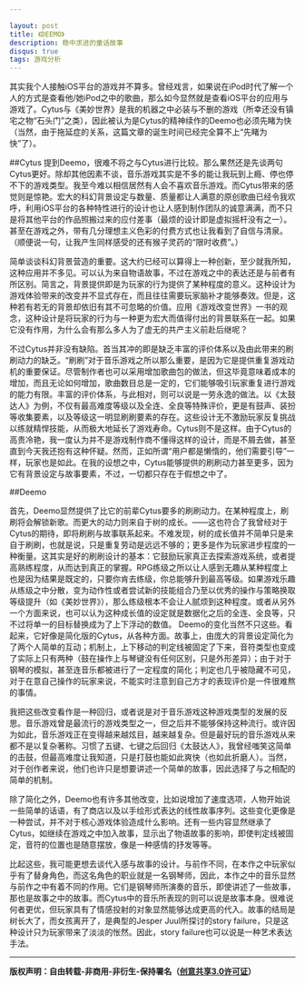 ```yaml
---

layout: post
title: 《DEEMO》
description: 稳中求进的童话故事
disqus: true
tags: 游戏分析
---
```

其实我个人接触iOS平台的游戏并不算多。曾经戏言，如果说在iPod时代了解一个人的方式是查看他/她iPod之中的歌曲，那么如今显然就是查看iOS平台的应用与游戏了。Cytus与《美妙世界》是我的机器之中必装与不删的游戏（所幸还没有镇宅之物“石头门”之类），因此被认为是Cytus的精神续作的Deemo也必须先睹为快（当然，由于拖延症的关系，这篇文章的诞生时间已经完全算不上“先睹为快”了）。

##Cytus
提到Deemo，很难不将之与Cytus进行比较。那么果然还是先谈两句Cytus更好。除却其他因素不谈，音乐游戏其实是不多的能让我玩到上瘾、停也停不下的游戏类型。我至今难以相信居然有人会不喜欢音乐游戏。而Cytus带来的感觉则是惊艳。宏大的科幻背景设定与数量、质量都让人满意的原创歌曲已经令我欢呼，利用iOS平台的各种特性进行的设计也让人感到制作团队的诚意满满，而不只是将其他平台的作品照搬过来的应付差事（最烦的设计即是虚拟摇杆没有之一）。甚至在游戏之外，带有几分理想主义色彩的付费方式也让我看到了自信与清泉。（顺便说一句，让我产生同样感受的还有猴子灵药的“限时收费”。）

简单谈谈科幻背景营造的重要。这大约已经可以算得上一种创新，至少就我所知，这种应用并不多见。可以认为来自物语故事，不过在游戏之中的表达还是与前者有所区别。简言之，背景提供即是为玩家的行为提供了某种程度的意义。这种设计为游戏体验带来的改变并不显式存在，而且往往需要玩家脑补才能够奏效。但是，这种若有若无的背景却依旧有其不可忽略的价值。应用《游戏改变世界》一书的观念，这种设计是将玩家的行为与一种更为宏大而值得付出的背景联系在一起。如果它没有作用，为什么会有那么多人为了虚无的共产主义前赴后继呢？

不过Cytus并非没有缺陷。首当其冲的即是缺乏丰富的评价体系以及由此带来的刷刷动力的缺乏。“刷刷”对于音乐游戏之所以那么重要，是因为它是提供重复游戏动机的重要保证。尽管制作者也可以采用增加歌曲包的做法，但这毕竟意味着成本的增加，而且无论如何增加，歌曲数目总是一定的，它们能够吸引玩家重复进行游戏的能力有限。丰富的评价体系，与此相对，则可以说是一劳永逸的做法。以《太鼓达人》为例，不仅有最高难度等级以及全连、全良等特殊评价，更是有鼓声、装扮等收集要素，以及等级这一明显刷刷要素的存在。这些设计无不激励玩家反复挑战以练就精悍技能，从而极大地延长了游戏寿命。Cytus则不是这样。由于Cytus的高贵冷艳，我一度认为并不是游戏制作商不懂得这样的设计，而是不屑去做，甚至直到今天我还抱有这种怀疑。然而，正如所谓“用户都是懒惰的，他们需要引导”一样，玩家也是如此。在我的设想之中，Cytus能够提供的刷刷动力甚至更多，因为它有背景设定与故事要素，不过，一切都只存在于假想之中了。

##Deemo

首先，Deemo显然提供了比它的前辈Cytus要多的刷刷动力。在某种程度上，刷刷将会解锁新歌。而更大的动力则来自于树的成长。——这也符合了我曾经对于Cytus的期待，即将刷刷与故事联系起来。不难发现，树的成长值并不简单只是来自于刷刷，也就是说，只是重复劳动是远远不够的；更多是作为玩家进步程度的一种衡量。这其实是好的刷刷设计的基本：它鼓励玩家真正去探索游戏系统，或者提高熟练程度，从而达到真正的掌握。RPG练级之所以让人感到无趣从某种程度上也是因为结果是既定的，只要你肯去练级，你总能够升到最高等级。如果游戏乐趣从练级之中分散，变为动作性或者尝试新的技能组合乃至以优秀的操作与策略换取等级提升（如《美妙世界》），那么练级根本不会让人腻烦到这种程度。或者从另外一个方面来说，也可以认为这种成长值的设定就是数据化之后的全连、全良等，只不过将单一的目标替换成为了上下浮动的数值。
Deemo的变化当然不只这些。看起来，它好像是简化版的Cytus，从各种方面。故事上，由庞大的背景设定简化为了两个人简单的互动；机制上，上下移动的判定线被固定了下来，音符类型也变成了实际上只有两种（鼓在操作上与琴键没有任何区别，只是外形差异）；由于对于钢琴的模拟，甚至连音乐都被进行了一定程度的简化；判定也几乎被隐藏不可见，对于在意自己操作的玩家来说，不能实时注意到自己方才的表现评价是一件很难熬的事情。

我把这些改变看作是一种回归，或者说是对于音乐游戏这种游戏类型的发展的反思。音乐游戏曾是最流行的游戏类型之一，但之后并不能够保持这种流行。或许因为如此，音乐游戏正在变得越来越炫目，越来越复杂。但是最好玩的音乐游戏从来都不是以复杂著称。习惯了五键、七键之后回归《太鼓达人》，我曾经嗤笑这简单的击鼓，但最高难度让我知道，只是打鼓也能如此爽快（也如此折磨人）。当然，对于创作者来说，他们也许只是想要讲述一个简单的故事，因此选择了与之相配的简单的机制。

除了简化之外，Deemo也有许多其他改变，比如说增加了速度选项，人物开始说一些简单的话语，有了商店以及以手绘形式表达的线性故事序列。这些变化更像是一种尝试，并不对于核心游戏体验造成什么影响。还有一些内容显然继承了Cytus，如继续在游戏之中加入故事，显示出了物语故事的影响，即使判定线被固定，音符的位置也是随意摆放，像是一种感情的抒发等等。

比起这些，我可能更想去谈代入感与故事的设计。与前作不同，在本作之中玩家似乎有了替身角色，而这名角色的职业就是一名钢琴师，因此，本作之中的音乐显然与前作之中有着不同的作用。它们是钢琴师所演奏的音乐，即使讲述了一些故事，那也是故事之中的故事。而Cytus中的音乐所表现的则可以说是故事本身。很难说何者更优，但玩家具有了情感投射的对象显然能够达成更高的代入。故事的结局是树长大了，而女孩离开了，是典型的Jesper Juul所探讨的story failure，只是这种设计只为玩家带来了淡淡的怅然。因此，story failure也可以说是一种艺术表达手法。

---
**版权声明：自由转载-非商用-非衍生-保持署名（[创意共享3.0许可证](https://creativecommons.org/licenses/by-nc-nd/3.0/deed.zh)）**
